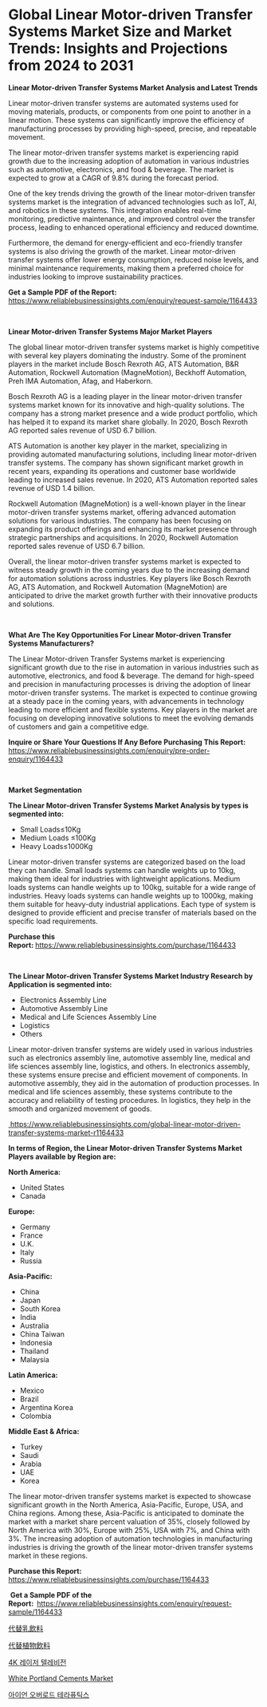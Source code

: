 <p><h1>Global Linear Motor-driven Transfer Systems Market Size and Market Trends: Insights and Projections from 2024 to 2031</h1></p><p><strong>Linear Motor-driven Transfer Systems Market Analysis and Latest Trends</strong></p>
<p><p>Linear motor-driven transfer systems are automated systems used for moving materials, products, or components from one point to another in a linear motion. These systems can significantly improve the efficiency of manufacturing processes by providing high-speed, precise, and repeatable movement.</p><p>The linear motor-driven transfer systems market is experiencing rapid growth due to the increasing adoption of automation in various industries such as automotive, electronics, and food & beverage. The market is expected to grow at a CAGR of 9.8% during the forecast period.</p><p>One of the key trends driving the growth of the linear motor-driven transfer systems market is the integration of advanced technologies such as IoT, AI, and robotics in these systems. This integration enables real-time monitoring, predictive maintenance, and improved control over the transfer process, leading to enhanced operational efficiency and reduced downtime.</p><p>Furthermore, the demand for energy-efficient and eco-friendly transfer systems is also driving the growth of the market. Linear motor-driven transfer systems offer lower energy consumption, reduced noise levels, and minimal maintenance requirements, making them a preferred choice for industries looking to improve sustainability practices.</p></p>
<p><strong>Get a Sample PDF of the Report:&nbsp;</strong> <a href="https://www.reliablebusinessinsights.com/enquiry/request-sample/1164433">https://www.reliablebusinessinsights.com/enquiry/request-sample/1164433</a></p>
<p>&nbsp;</p>
<p><strong>Linear Motor-driven Transfer Systems Major Market Players</strong></p>
<p><p>The global linear motor-driven transfer systems market is highly competitive with several key players dominating the industry. Some of the prominent players in the market include Bosch Rexroth AG, ATS Automation, B&R Automation, Rockwell Automation (MagneMotion), Beckhoff Automation, Preh IMA Automation, Afag, and Haberkorn.</p><p>Bosch Rexroth AG is a leading player in the linear motor-driven transfer systems market known for its innovative and high-quality solutions. The company has a strong market presence and a wide product portfolio, which has helped it to expand its market share globally. In 2020, Bosch Rexroth AG reported sales revenue of USD 6.7 billion.</p><p>ATS Automation is another key player in the market, specializing in providing automated manufacturing solutions, including linear motor-driven transfer systems. The company has shown significant market growth in recent years, expanding its operations and customer base worldwide leading to increased sales revenue. In 2020, ATS Automation reported sales revenue of USD 1.4 billion.</p><p>Rockwell Automation (MagneMotion) is a well-known player in the linear motor-driven transfer systems market, offering advanced automation solutions for various industries. The company has been focusing on expanding its product offerings and enhancing its market presence through strategic partnerships and acquisitions. In 2020, Rockwell Automation reported sales revenue of USD 6.7 billion.</p><p>Overall, the linear motor-driven transfer systems market is expected to witness steady growth in the coming years due to the increasing demand for automation solutions across industries. Key players like Bosch Rexroth AG, ATS Automation, and Rockwell Automation (MagneMotion) are anticipated to drive the market growth further with their innovative products and solutions.</p></p>
<p>&nbsp;</p>
<p><strong>What Are The Key Opportunities For Linear Motor-driven Transfer Systems Manufacturers?</strong></p>
<p><p>The Linear Motor-driven Transfer Systems market is experiencing significant growth due to the rise in automation in various industries such as automotive, electronics, and food & beverage. The demand for high-speed and precision in manufacturing processes is driving the adoption of linear motor-driven transfer systems. The market is expected to continue growing at a steady pace in the coming years, with advancements in technology leading to more efficient and flexible systems. Key players in the market are focusing on developing innovative solutions to meet the evolving demands of customers and gain a competitive edge.</p></p>
<p><strong>Inquire or Share Your Questions If Any Before Purchasing This Report:</strong> <a href="https://www.reliablebusinessinsights.com/enquiry/pre-order-enquiry/1164433">https://www.reliablebusinessinsights.com/enquiry/pre-order-enquiry/1164433</a></p>
<p>&nbsp;</p>
<p><strong>Market Segmentation</strong></p>
<p><strong>The Linear Motor-driven Transfer Systems Market Analysis by types is segmented into:</strong></p>
<p><ul><li>Small Loads≤10Kg</li><li>Medium Loads ≤100Kg</li><li>Heavy Loads≤1000Kg</li></ul></p>
<p><p>Linear motor-driven transfer systems are categorized based on the load they can handle. Small loads systems can handle weights up to 10kg, making them ideal for industries with lightweight applications. Medium loads systems can handle weights up to 100kg, suitable for a wide range of industries. Heavy loads systems can handle weights up to 1000kg, making them suitable for heavy-duty industrial applications. Each type of system is designed to provide efficient and precise transfer of materials based on the specific load requirements.</p></p>
<p><strong>Purchase this Report:&nbsp;</strong><a href="https://www.reliablebusinessinsights.com/purchase/1164433">https://www.reliablebusinessinsights.com/purchase/1164433</a></p>
<p>&nbsp;</p>
<p><strong>The Linear Motor-driven Transfer Systems Market Industry Research by Application is segmented into:</strong></p>
<p><ul><li>Electronics Assembly Line</li><li>Automotive Assembly Line</li><li>Medical and Life Sciences Assembly Line</li><li>Logistics</li><li>Others</li></ul></p>
<p><p>Linear motor-driven transfer systems are widely used in various industries such as electronics assembly line, automotive assembly line, medical and life sciences assembly line, logistics, and others. In electronics assembly, these systems ensure precise and efficient movement of components. In automotive assembly, they aid in the automation of production processes. In medical and life sciences assembly, these systems contribute to the accuracy and reliability of testing procedures. In logistics, they help in the smooth and organized movement of goods.</p></p>
<p><a href="https://www.reliablebusinessinsights.com/global-linear-motor-driven-transfer-systems-market-r1164433">&nbsp;https://www.reliablebusinessinsights.com/global-linear-motor-driven-transfer-systems-market-r1164433</a></p>
<p><strong>In terms of Region, the Linear Motor-driven Transfer Systems Market Players available by Region are:</strong></p>
<p>
    <p> <strong> North America: </strong>
        <ul>
            <li>United States</li>
            <li>Canada</li>
        </ul>
        </p> 
    <p> <strong> Europe: </strong>
        <ul>
            <li>Germany</li>
            <li>France</li>
            <li>U.K.</li>
            <li>Italy</li>
            <li>Russia</li>
        </ul>
        </p> 
    <p> <strong> Asia-Pacific: </strong>
        <ul>
            <li>China</li>
            <li>Japan</li>
            <li>South Korea</li>
            <li>India</li>
            <li>Australia</li>
            <li>China Taiwan</li>
            <li>Indonesia</li>
            <li>Thailand</li>
            <li>Malaysia</li>
        </ul>
        </p> 
    <p> <strong> Latin America: </strong>
        <ul>
            <li>Mexico</li>
            <li>Brazil</li>
            <li>Argentina Korea</li>
            <li>Colombia</li>
        </ul>
        </p> 
    <p> <strong> Middle East & Africa: </strong>
        <ul>
            <li>Turkey</li>
            <li>Saudi</li>
            <li>Arabia</li>
            <li>UAE</li>
            <li>Korea</li>
        </ul>
    </p>
    </p>
<p><p>The linear motor-driven transfer systems market is expected to showcase significant growth in the North America, Asia-Pacific, Europe, USA, and China regions. Among these, Asia-Pacific is anticipated to dominate the market with a market share percent valuation of 35%, closely followed by North America with 30%, Europe with 25%, USA with 7%, and China with 3%. The increasing adoption of automation technologies in manufacturing industries is driving the growth of the linear motor-driven transfer systems market in these regions.</p></p>
<p><strong>Purchase this Report: </strong><a href="https://www.reliablebusinessinsights.com/purchase/1164433">https://www.reliablebusinessinsights.com/purchase/1164433</a></p>
<p>&nbsp;<strong>Get a Sample PDF of the Report:&nbsp;&nbsp;</strong><a href="https://www.reliablebusinessinsights.com/enquiry/request-sample/1164433">https://www.reliablebusinessinsights.com/enquiry/request-sample/1164433</a></p>
<p><strong></strong></p>
<p><p><a href="https://github.com/xemfu2379520/Market-Research-Report-List-2/blob/main/523064998148.md">代替乳飲料</a></p><p><a href="https://github.com/bucuel854722/Market-Research-Report-List-2/blob/main/252432698149.md">代替植物飲料</a></p><p><a href="https://github.com/Hubertstyenger6685/Market-Research-Report-List-1/blob/main/444270989623.md">4K 레이저 텔레비전</a></p><p><a href="https://github.com/cameroneffertz/Market-Research-Report-List-1/blob/main/white-portland-cements-market.md">White Portland Cements Market</a></p><p><a href="https://github.com/anton65482023/Market-Research-Report-List-1/blob/main/519977789624.md">아이언 오버로드 테라퓨틱스</a></p></p>
